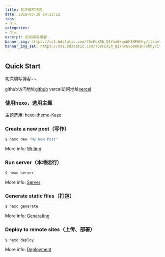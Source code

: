 ```yaml
---
title: 初次编写博客
date: 2019-05-18 14:22:22
tags:
- 个人
categories:
- 个人
excerpt: 初次编写博客~
banner_img: https://ss1.bdstatic.com/70cFuXSh_Q1YnxGkpoWK1HF6hhy/it/u=1850836699,2666196788&fm=26&gp=0.jpg
banner_img_set: https://ss1.bdstatic.com/70cFuXSh_Q1YnxGkpoWK1HF6hhy/it/u=1850836699,2666196788&fm=26&gp=0.jpg
---
```



## Quick Start
初次编写博客~~

github访问地址[github](https://970024540.github.io/)
vercel访问地址[vercel](https://hexo-blog.vercel.app/)

### 使用hexo，选用主题

主题选用: [hexo-theme-Kaze](https://github.com/theme-kaze/hexo-theme-kaze)


### Create a new post（写作）

``` bash
$ hexo new "My New Post"
```

More info: [Writing](https://hexo.io/zh-cn/docs/writing.html)

### Run server（本地运行）

``` bash
$ hexo server
```

More info: [Server](https://hexo.io/zh-cn/docs/server.html)

### Generate static files（打包）

``` bash
$ hexo generate
```

More info: [Generating](https://hexo.io/zh-cn/docs/generating.html)

### Deploy to remote sites（上传、部署）

``` bash
$ hexo deploy
```

More info: [Deployment](https://hexo.io/zh-cn/docs/one-command-deployment.html)
